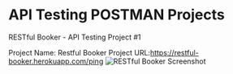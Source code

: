 # API Testing POSTMAN Projects

RESTful Booker - API Testing Project #1

Project Name: Restful Booker
Project URL:https://restful-booker.herokuapp.com/ping
![RESTful Booker Screenshot](https://github.com/rumkaruna/API-TESTING-POSTMAN-PROJECTS/assets/133413009/c012e9a3-7403-4aff-a25d-27081125ce1a)
